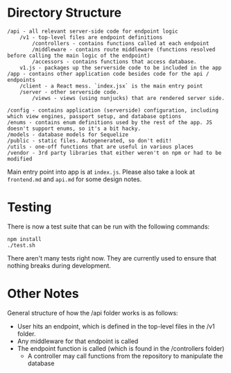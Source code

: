 # Directory Structure

    /api - all relevant server-side code for endpoint logic
        /v1 - top-level files are endpoint definitions
            /controllers - contains functions called at each endpoint
            /middleware - contains route middleware (functions resolved before calling the main logic of the endpoint)
            /accessors - contains functions that access database. 
        v1.js - packages up the serverside code to be included in the app
    /app - contains other application code besides code for the api / endpoints
        /client - a React mess. `index.jsx` is the main entry point
        /server - other serverside code.
            /views - views (using nunjucks) that are rendered server side.

    /config - contains application (serverside) configuration, including which view engines, passport setup, and database options
    /enums - contains enum definitions used by the rest of the app. JS doesn't support enums, so it's a bit hacky.
    /models - database models for Sequelize
    /public - static files. Autogenerated, so don't edit!
    /utils - one-off functions that are useful in various places
    /vendor - 3rd party libraries that either weren't on npm or had to be modified

Main entry point into app is at `index.js`. Please also take a look at `frontend.md` and `api.md` for some design notes.

# Testing

There is now a test suite that can be run with the following commands:

    npm install
    ./test.sh

There aren't many tests right now. They are currently used to ensure that nothing breaks during development.

# Other Notes

General structure of how the /api folder works is as follows:
* User hits an endpoint, which is defined in the top-level files in the /v1 folder.
* Any middleware for that endpoint is called
* The endpoint function is called (which is found in the /controllers folder)
    * A controller may call functions from the repository to manipulate the database

